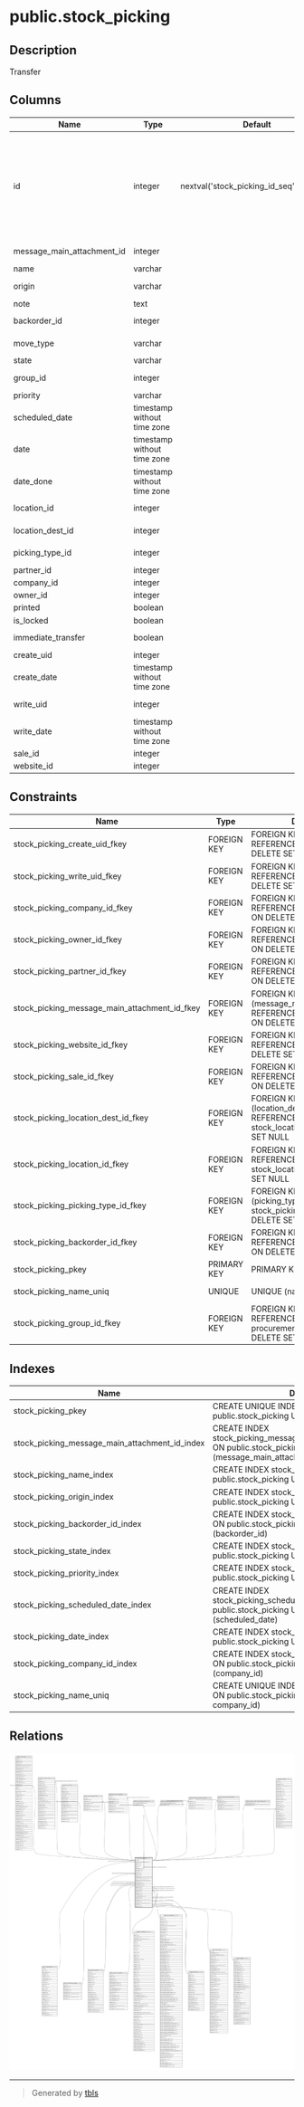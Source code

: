 # public.stock_picking

## Description

Transfer

## Columns

| Name | Type | Default | Nullable | Children | Parents | Comment |
| ---- | ---- | ------- | -------- | -------- | ------- | ------- |
| id | integer | nextval('stock_picking_id_seq'::regclass) | false | [public.stock_move](public.stock_move.md) [public.stock_move_line](public.stock_move_line.md) [public.stock_picking](public.stock_picking.md) [public.stock_scrap](public.stock_scrap.md) [public.stock_package_level](public.stock_package_level.md) [public.stock_return_picking](public.stock_return_picking.md) [public.stock_picking_transfer_rel](public.stock_picking_transfer_rel.md) [public.stock_picking_backorder_rel](public.stock_picking_backorder_rel.md) [public.stock_overprocessed_transfer](public.stock_overprocessed_transfer.md) [public.stock_package_destination](public.stock_package_destination.md) [public.purchase_order_stock_picking_rel](public.purchase_order_stock_picking_rel.md) [public.pos_order](public.pos_order.md) |  |  |
| message_main_attachment_id | integer |  | true |  | [public.ir_attachment](public.ir_attachment.md) | Main Attachment |
| name | varchar |  | true |  |  | Reference |
| origin | varchar |  | true |  |  | Source Document |
| note | text |  | true |  |  | Notes |
| backorder_id | integer |  | true |  | [public.stock_picking](public.stock_picking.md) | Back Order of |
| move_type | varchar |  | false |  |  | Shipping Policy |
| state | varchar |  | true |  |  | Status |
| group_id | integer |  | true |  | [public.procurement_group](public.procurement_group.md) | Procurement Group |
| priority | varchar |  | true |  |  | Priority |
| scheduled_date | timestamp without time zone |  | true |  |  | Scheduled Date |
| date | timestamp without time zone |  | true |  |  | Creation Date |
| date_done | timestamp without time zone |  | true |  |  | Date of Transfer |
| location_id | integer |  | false |  | [public.stock_location](public.stock_location.md) | Source Location |
| location_dest_id | integer |  | false |  | [public.stock_location](public.stock_location.md) | Destination Location |
| picking_type_id | integer |  | false |  | [public.stock_picking_type](public.stock_picking_type.md) | Operation Type |
| partner_id | integer |  | true |  | [public.res_partner](public.res_partner.md) | Partner |
| company_id | integer |  | false |  | [public.res_company](public.res_company.md) | Company |
| owner_id | integer |  | true |  | [public.res_partner](public.res_partner.md) | Owner |
| printed | boolean |  | true |  |  | Printed |
| is_locked | boolean |  | true |  |  | Is Locked |
| immediate_transfer | boolean |  | true |  |  | Immediate Transfer |
| create_uid | integer |  | true |  | [public.res_users](public.res_users.md) | Created by |
| create_date | timestamp without time zone |  | true |  |  | Created on |
| write_uid | integer |  | true |  | [public.res_users](public.res_users.md) | Last Updated by |
| write_date | timestamp without time zone |  | true |  |  | Last Updated on |
| sale_id | integer |  | true |  | [public.sale_order](public.sale_order.md) | Sales Order |
| website_id | integer |  | true |  | [public.website](public.website.md) | Website |

## Constraints

| Name | Type | Definition | Comment |
| ---- | ---- | ---------- | ------- |
| stock_picking_create_uid_fkey | FOREIGN KEY | FOREIGN KEY (create_uid) REFERENCES res_users(id) ON DELETE SET NULL |  |
| stock_picking_write_uid_fkey | FOREIGN KEY | FOREIGN KEY (write_uid) REFERENCES res_users(id) ON DELETE SET NULL |  |
| stock_picking_company_id_fkey | FOREIGN KEY | FOREIGN KEY (company_id) REFERENCES res_company(id) ON DELETE SET NULL |  |
| stock_picking_owner_id_fkey | FOREIGN KEY | FOREIGN KEY (owner_id) REFERENCES res_partner(id) ON DELETE SET NULL |  |
| stock_picking_partner_id_fkey | FOREIGN KEY | FOREIGN KEY (partner_id) REFERENCES res_partner(id) ON DELETE SET NULL |  |
| stock_picking_message_main_attachment_id_fkey | FOREIGN KEY | FOREIGN KEY (message_main_attachment_id) REFERENCES ir_attachment(id) ON DELETE SET NULL |  |
| stock_picking_website_id_fkey | FOREIGN KEY | FOREIGN KEY (website_id) REFERENCES website(id) ON DELETE SET NULL |  |
| stock_picking_sale_id_fkey | FOREIGN KEY | FOREIGN KEY (sale_id) REFERENCES sale_order(id) ON DELETE SET NULL |  |
| stock_picking_location_dest_id_fkey | FOREIGN KEY | FOREIGN KEY (location_dest_id) REFERENCES stock_location(id) ON DELETE SET NULL |  |
| stock_picking_location_id_fkey | FOREIGN KEY | FOREIGN KEY (location_id) REFERENCES stock_location(id) ON DELETE SET NULL |  |
| stock_picking_picking_type_id_fkey | FOREIGN KEY | FOREIGN KEY (picking_type_id) REFERENCES stock_picking_type(id) ON DELETE SET NULL |  |
| stock_picking_backorder_id_fkey | FOREIGN KEY | FOREIGN KEY (backorder_id) REFERENCES stock_picking(id) ON DELETE SET NULL |  |
| stock_picking_pkey | PRIMARY KEY | PRIMARY KEY (id) |  |
| stock_picking_name_uniq | UNIQUE | UNIQUE (name, company_id) | unique(name, company_id) |
| stock_picking_group_id_fkey | FOREIGN KEY | FOREIGN KEY (group_id) REFERENCES procurement_group(id) ON DELETE SET NULL |  |

## Indexes

| Name | Definition |
| ---- | ---------- |
| stock_picking_pkey | CREATE UNIQUE INDEX stock_picking_pkey ON public.stock_picking USING btree (id) |
| stock_picking_message_main_attachment_id_index | CREATE INDEX stock_picking_message_main_attachment_id_index ON public.stock_picking USING btree (message_main_attachment_id) |
| stock_picking_name_index | CREATE INDEX stock_picking_name_index ON public.stock_picking USING btree (name) |
| stock_picking_origin_index | CREATE INDEX stock_picking_origin_index ON public.stock_picking USING btree (origin) |
| stock_picking_backorder_id_index | CREATE INDEX stock_picking_backorder_id_index ON public.stock_picking USING btree (backorder_id) |
| stock_picking_state_index | CREATE INDEX stock_picking_state_index ON public.stock_picking USING btree (state) |
| stock_picking_priority_index | CREATE INDEX stock_picking_priority_index ON public.stock_picking USING btree (priority) |
| stock_picking_scheduled_date_index | CREATE INDEX stock_picking_scheduled_date_index ON public.stock_picking USING btree (scheduled_date) |
| stock_picking_date_index | CREATE INDEX stock_picking_date_index ON public.stock_picking USING btree (date) |
| stock_picking_company_id_index | CREATE INDEX stock_picking_company_id_index ON public.stock_picking USING btree (company_id) |
| stock_picking_name_uniq | CREATE UNIQUE INDEX stock_picking_name_uniq ON public.stock_picking USING btree (name, company_id) |

## Relations

![er](public.stock_picking.svg)

---

> Generated by [tbls](https://github.com/k1LoW/tbls)
